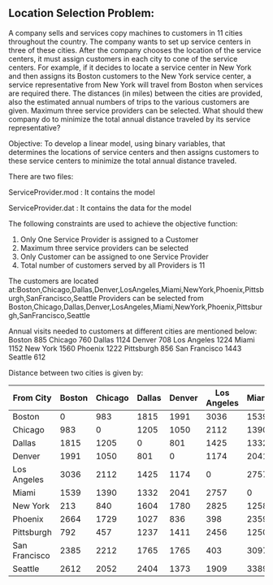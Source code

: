 
## Location Selection Problem:

A company sells and services copy machines to customers in 11 cities throughout the country. 
The company wants to set up service centers in three of these cities. After the company chooses the
location of the service centers, it must assign customers in each city to cone of the service centers. 
For example, if it decides to locate a service center in New York and then assigns its Boston customers 
to the New York service center, a service representative from New York will travel from Boston when services are required there.
The distances (in miles) between the cities are provided, also the estimated annual numbers of trips to the various customers
are given. Maximum three service providers can be selected.
What should thew company do to minimize the total annual distance traveled by its service representative? 

Objective: To develop a linear model, using binary variables, that determines the locations of service centers 
and then assigns customers to these service centers to minimize the total annual distance traveled.



There are two files: 

ServiceProvider.mod  : It contains the model

ServiceProvider.dat  : It contains the data for the model

The following constraints are used to achieve the objective function:
1. Only One Service Provider is assigned to a Customer
2. Maximum three service providers can be selected
3. Only Customer can be assigned to one Service Provider
4. Total number of customers served by all Providers is 11


The customers are located at:Boston,Chicago,Dallas,Denver,LosAngeles,Miami,NewYork,Phoenix,Pittsburgh,SanFrancisco,Seattle
Providers can be selected from Boston,Chicago,Dallas,Denver,LosAngeles,Miami,NewYork,Phoenix,Pittsburgh,SanFrancisco,Seattle

Annual visits needed to customers at different cities are mentioned below:
Boston	885
Chicago	760
Dallas	1124
Denver	708
Los Angeles	1224
Miami	1152
New York	1560
Phoenix	1222
Pittsburgh	856
San Francisco	1443
Seattle	612


 Distance between two cities is given by:
 
 
|From City	|Boston	|Chicago |	Dallas |	Denver|	Los Angeles|	Miami |	New York |	Phoenix| Pittsburgh |	San Francisco |	Seattle |
|--- | --- | --- |---|---|---|---|---|---|---|---|---|      
|Boston	|0	|983	|1815	|1991|	3036	|1539|	213	|2664|	792|	2385	|2612|
|Chicago|	983	|0	|1205	|1050|	2112	|1390	|840|	1729	|457	|2212|	2052|
|Dallas|	1815|	1205|	0	|801	|1425|	1332	|1604	|1027|	1237|	1765	|2404|
|Denver|	1991|	1050|	801|	0	|1174	|2041|	1780|	836	|1411	|1765|	1373|
|Los Angeles|	3036|	2112|	1425|	1174|	0|	2757|	2825	|398|	2456	|403|	1909|
|Miami|	1539|	1390|	1332|	2041|	2757|	0 |	1258 |	2359 |	1250|	3097|	3389|
|New York|	213|	840|	1604|	1780|	2825	|1258	|0|	2442	|386|	3036|	2900|
|Phoenix	|2664|	1729|	1027|	836|	398|	2359	|2442|	0	|2073	|800	|1482|
|Pittsburgh|	792|	457|	1237|	1411|2456	|1250	|386	|2073|	0	|2653|2517|
|San Francisco|	2385	|2212|	1765|	1765	|403|	3097|	3036|	800	|2653|	0|	817|
|Seattle|	2612|	2052|	2404	|1373	|1909	|3389	|2900	|1482	|2517|	817|	0|

